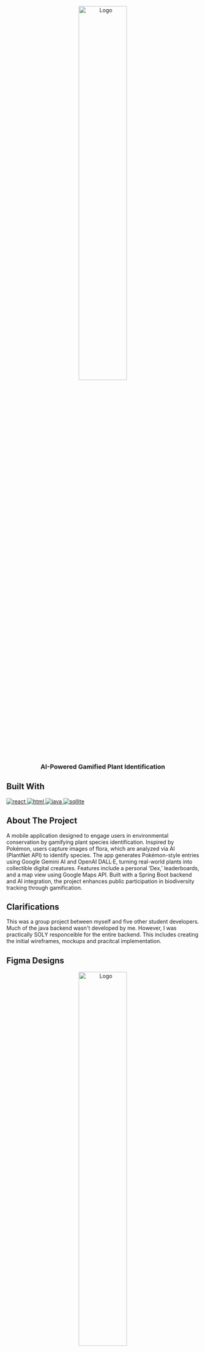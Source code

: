 <br />
<div align="center">
  <a href="https://youtu.be/8SxA47AKwcE">
    <img width="50%" src="https://drive.google.com/uc?export=view&id=17RucwJWSCUt8f98uOTTXWdtUB2DXl0zS" alt="Logo">
  </a>
  <h3 align="center">AI-Powered Gamified Plant Identification</h3>
</div>

## Built With
<a href="">
  <img src="https://img.shields.io/badge/react-%2320232a.svg?style=for-the-badge&logo=react&logoColor=%2361DAFB" alt="react">
</a>
<a href="">
  <img src="https://img.shields.io/badge/html5-%23E34F26.svg?style=for-the-badge&logo=html5&logoColor=white" alt="html">
</a>
<a href="">
  <img src="https://img.shields.io/badge/java-%23ED8B00.svg?style=for-the-badge&logo=openjdk&logoColor=white" alt="java">
</a>
<a href="">
  <img src="https://img.shields.io/badge/sqlite-%2307405e.svg?style=for-the-badge&logo=sqlite&logoColor=white" alt="sqllite">
</a>

## About The Project 
A mobile application designed to engage users in environmental conservation by gamifying plant species identification. Inspired by Pokémon, users capture images of flora, which are analyzed via AI (PlantNet API) to identify species. The app generates Pokémon-style entries using Google Gemini AI and OpenAI DALL·E, turning real-world plants into collectible digital creatures. Features include a personal ‘Dex,’ leaderboards, and a map view using Google Maps API. Built with a Spring Boot backend and AI integration, the project enhances public participation in biodiversity tracking through gamification.

## Clarifications
This was a group project between myself and five other student developers. Much of the java backend wasn't developed by me. However, I was practically SOLY responceible for the entire backend. This includes creating the initial wireframes, mockups and pracitcal implementation. 


## Figma Designs
<div align="center">
<a href="https://www.figma.com/design/BoWXZOqBCZaKXAMIPhf9yh/irl-pokidex?node-id=0-1&t=9L3TQrPCnUU2SgmV-1">
    <img width="50%" src="https://drive.google.com/uc?export=view&id=17RucwJWSCUt8f98uOTTXWdtUB2DXl0zS" alt="Logo">
</a>
</div>

## How to setup
Because I didn't work on the backend I'm not entirely sure how to get the entire project running, dispite including all the backend files. If you want to see some of my backend skills you can view my Arbitrage Odds Scraper. However, if you navigate to the frontend folder you'll be able to run my react application. Granted, you won't be able to get past the login screen. 

## Contact
William Walker - william.sinclair.walker@gmail.com
